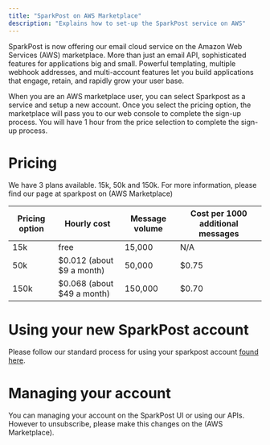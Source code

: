 ```yaml
---
title: "SparkPost on AWS Marketplace"
description: "Explains how to set-up the SparkPost service on AWS"
---
```


SparkPost is now offering our email cloud service on the Amazon Web Services (AWS) marketplace. More than just an email API, sophisticated features for applications big and small. Powerful templating, multiple webhook addresses, and multi-account features let you build applications that engage, retain, and rapidly grow your user base.

When you are an AWS marketplace user, you can select Sparkpost as a service and setup a new account. Once you select the pricing option, the marketplace will pass you to our web console to complete the sign-up process. You will have 1 hour from the price selection to complete the sign-up process.

# Pricing
We have 3 plans available. 15k, 50k and 150k. For more information, please find our page at sparkpost on (AWS Marketplace)

| Pricing option | Hourly cost      | Message volume | Cost per 1000 additional messages |
|------|----------------------------|----------------|-----------------------------------|
| 15k  | free                       | 15,000         | N/A | 
| 50k  | $0.012 (about $9 a month)  | 50,000         | $0.75 |
| 150k | $0.068 (about $49 a month) | 150,000        | $0.70 |

# Using your new SparkPost account

Please follow our standard process for using your sparkpost account [found here](https://www.sparkpost.com/docs/getting-started/getting-started-sparkpost/).

# Managing your account

You can managing your account on the SparkPost UI or using our APIs. However to unsubscribe, please make this changes on the (AWS Marketplace).
